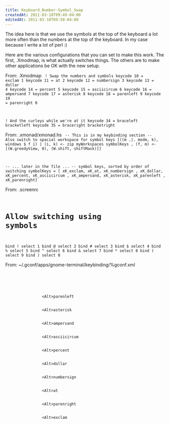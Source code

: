```yaml
---
title: Keyboard_Number-Symbol_Swap
createdAt: 2011-03-18T09:49-04:00
editedAt: 2011-03-18T09:50-04:00
---
```


The idea here is that we use the symbols at the top of the keyboard a lot more often than the numbers at the top of the keyboard. In my case because I write a lot of perl :)

Here are the various configurations that you can set to make this work. The first, .Xmodmap, is what actually switches things. The others are to make other applications be OK with the new setup.

From: .Xmodmap
<code>
! Swap the numbers and symbols
keycode  10 = exclam 1
keycode  11 = at 2
keycode  12 = numbersign 3
keycode  13 = dollar 4
keycode  14 = percent 5
keycode  15 = asciicircum 6
keycode  16 = ampersand 7
keycode  17 = asterisk 8
keycode  18 = parenleft 9
keycode  19 = parenright 0

! And the curleys while we're at it
keycode  34 = braceleft bracketleft
keycode  35 = braceright bracketright
</code>

From: .xmonad/xmonad.hs
<code>
-- This is in my keybinding section
-- Also switch to spacial workspace for symbol keys
[((m .|. modm, k), windows $ f i)
    | (i, k) <- zip myWorkspaces symbolKeys
    , (f, m) <- [(W.greedyView, 0), (W.shift, shiftMask)]]

-- ... later in the file ...
-- symbol keys, sorted by order of switching
symbolKeys = [ xK_exclam, xK_at, xK_numbersign
             , xK_dollar, xK_percent, xK_asciicircum
             , xK_ampersand,  xK_asterisk,  xK_parenleft
             , xK_parenright]
</code>

From: .screenrc
<code>
# Allow switching using symbols
bind ! select 1
bind @ select 2
bind \# select 3
bind $ select 4
bind % select 5
bind \^ select 6
bind & select 7
bind * select 8
bind ( select 9
bind ) select 0
</code>

From: ~/.gconf/apps/gnome-terminal/keybinding/%gconf.xml
<code>
<?xml version="1.0"?>
<gconf>
        <entry name="switch_to_tab_9" mtime="1300280884" type="string">
                <stringvalue>&lt;Alt&gt;parenleft</stringvalue>
        </entry>
        <entry name="switch_to_tab_8" mtime="1300280880" type="string">
                <stringvalue>&lt;Alt&gt;asterisk</stringvalue>
        </entry>
        <entry name="switch_to_tab_7" mtime="1300280878" type="string">
                <stringvalue>&lt;Alt&gt;ampersand</stringvalue>
        </entry>
        <entry name="switch_to_tab_6" mtime="1300280876" type="string">
                <stringvalue>&lt;Alt&gt;asciicircum</stringvalue>
        </entry>
        <entry name="switch_to_tab_5" mtime="1300280873" type="string">
                <stringvalue>&lt;Alt&gt;percent</stringvalue>
        </entry>
        <entry name="switch_to_tab_4" mtime="1300280871" type="string">
                <stringvalue>&lt;Alt&gt;dollar</stringvalue>
        </entry>
        <entry name="switch_to_tab_3" mtime="1300280867" type="string">
                <stringvalue>&lt;Alt&gt;numbersign</stringvalue>
        </entry>
        <entry name="switch_to_tab_2" mtime="1300280865" type="string">
                <stringvalue>&lt;Alt&gt;at</stringvalue>
        </entry>
        <entry name="switch_to_tab_10" mtime="1300280859" type="string">
                <stringvalue>&lt;Alt&gt;parenright</stringvalue>
        </entry>
        <entry name="switch_to_tab_1" mtime="1300280849" type="string">
                <stringvalue>&lt;Alt&gt;exclam</stringvalue>
        </entry>
</gconf>
</code>


